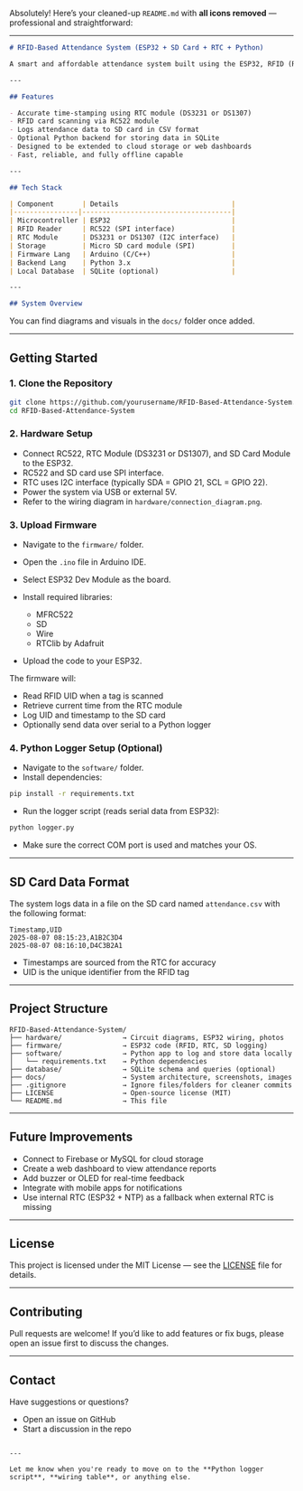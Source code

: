 Absolutely! Here’s your cleaned-up `README.md` with **all icons removed** — professional and straightforward:

---

```markdown
# RFID-Based Attendance System (ESP32 + SD Card + RTC + Python)

A smart and affordable attendance system built using the ESP32, RFID (RC522), RTC module (DS3231/DS1307), and an SD card to log attendance data. This system is designed for offline use and can later be expanded to support online databases or dashboards. A Python-based backend is optionally included for local data logging and future integrations.

---

## Features

- Accurate time-stamping using RTC module (DS3231 or DS1307)
- RFID card scanning via RC522 module
- Logs attendance data to SD card in CSV format
- Optional Python backend for storing data in SQLite
- Designed to be extended to cloud storage or web dashboards
- Fast, reliable, and fully offline capable

---

## Tech Stack

| Component       | Details                            |
|----------------|-------------------------------------|
| Microcontroller | ESP32                              |
| RFID Reader     | RC522 (SPI interface)              |
| RTC Module      | DS3231 or DS1307 (I2C interface)   |
| Storage         | Micro SD card module (SPI)         |
| Firmware Lang   | Arduino (C/C++)                    |
| Backend Lang    | Python 3.x                         |
| Local Database  | SQLite (optional)                  |

---

## System Overview

````

You can find diagrams and visuals in the `docs/` folder once added.

---

## Getting Started

### 1. Clone the Repository

```bash
git clone https://github.com/yourusername/RFID-Based-Attendance-System.git
cd RFID-Based-Attendance-System
````

### 2. Hardware Setup

* Connect RC522, RTC Module (DS3231 or DS1307), and SD Card Module to the ESP32.
* RC522 and SD card use SPI interface.
* RTC uses I2C interface (typically SDA = GPIO 21, SCL = GPIO 22).
* Power the system via USB or external 5V.
* Refer to the wiring diagram in `hardware/connection_diagram.png`.

### 3. Upload Firmware

* Navigate to the `firmware/` folder.
* Open the `.ino` file in Arduino IDE.
* Select ESP32 Dev Module as the board.
* Install required libraries:

  * MFRC522
  * SD
  * Wire
  * RTClib by Adafruit
* Upload the code to your ESP32.

The firmware will:

* Read RFID UID when a tag is scanned
* Retrieve current time from the RTC module
* Log UID and timestamp to the SD card
* Optionally send data over serial to a Python logger

### 4. Python Logger Setup (Optional)

* Navigate to the `software/` folder.
* Install dependencies:

```bash
pip install -r requirements.txt
```

* Run the logger script (reads serial data from ESP32):

```bash
python logger.py
```

* Make sure the correct COM port is used and matches your OS.

---

## SD Card Data Format

The system logs data in a file on the SD card named `attendance.csv` with the following format:

```
Timestamp,UID
2025-08-07 08:15:23,A1B2C3D4
2025-08-07 08:16:10,D4C3B2A1
```

* Timestamps are sourced from the RTC for accuracy
* UID is the unique identifier from the RFID tag

---

## Project Structure

```
RFID-Based-Attendance-System/
├── hardware/               → Circuit diagrams, ESP32 wiring, photos
├── firmware/               → ESP32 code (RFID, RTC, SD logging)
├── software/               → Python app to log and store data locally
│   └── requirements.txt    → Python dependencies
├── database/               → SQLite schema and queries (optional)
├── docs/                   → System architecture, screenshots, images
├── .gitignore              → Ignore files/folders for cleaner commits
├── LICENSE                 → Open-source license (MIT)
└── README.md               → This file
```

---

## Future Improvements

* Connect to Firebase or MySQL for cloud storage
* Create a web dashboard to view attendance reports
* Add buzzer or OLED for real-time feedback
* Integrate with mobile apps for notifications
* Use internal RTC (ESP32 + NTP) as a fallback when external RTC is missing

---

## License

This project is licensed under the MIT License — see the [LICENSE](LICENSE) file for details.

---

## Contributing

Pull requests are welcome! If you’d like to add features or fix bugs, please open an issue first to discuss the changes.

---

## Contact

Have suggestions or questions?

* Open an issue on GitHub
* Start a discussion in the repo

```

---

Let me know when you're ready to move on to the **Python logger script**, **wiring table**, or anything else.
```
